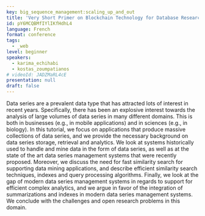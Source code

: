 ```yaml
---
key: big_sequence_management:scaling_up_and_out
title: 'Very Short Primer on Blockchain Technology for Database Researchers'
id: pY6MCQBMfIYlIKfHdhL4
language: French
format: conference
tags:
  - _web
level: beginner
speakers:
  - karima_echihabi
  - kostas_zoumpatianos
# videoId: JADZMaRL4cE
presentation: null
draft: false
---
```

Data series are a prevalent data type that has attracted lots of interest in recent years. Specifically, there has been an explosive interest towards the analysis of large volumes of data series in many different domains. This is both in businesses (e.g., in mobile applications) and in sciences (e.g., in biology). In this tutorial, we focus on applications that produce massive collections of data series, and we provide the necessary background on data series storage, retrieval and analytics. We look at systems historically used to handle and mine data in the form of data series, as well as at the state of the art data series management systems that were recently proposed. Moreover, we discuss the need for fast similarity search for supporting data mining applications, and describe efficient similarity search techniques, indexes and query processing algorithms. Finally, we look at the gap of modern data series management systems in regards to support for efficient complex analytics, and we argue in favor of the integration of summarizations and indexes in modern data series management systems. We conclude with the challenges and open research problems in this domain.